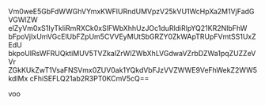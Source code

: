 Vm0weE5GbFdWWGhVYmxKWFlURndUMVpzV25kVU1WcHpXa2M1VjFadGVGWlZW
elZyVm0xS1IyTkliRmRXCk0xSlFWbXhhUzJOc1duRldiRlpYQ21KR2NIbFhW
bFpoVjIxUmVGcElUbFZpUm5CVVEyMUtSbGRZY0ZkWApTRUpFVmtSS1UxZEdU
bkpoUlRsWFRUQktiMUV5TVZkalZrWlZWbXhLVGdwaVZrbDZWa1pqZUZZeVVr
ZGkKUkZwT1VsaFNSVmx0ZUV0ak1YQkdVbFJzVVZWWE9VeFhWekZ2WW5kdlMx
cFhiSEFLQ21ab2R3PT0KCmV5cQ==

voo